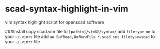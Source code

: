 # scad-syntax-highlight-in-vim
vim syntax highlight script for openscad software

###Install
        copy scad.vim file to `[pathto]/vim82/syntax/`
        add `filetype on` to your `~/.vimrc` file
        add `au BufRead,BufNewFile *.scad set filetype=scad` to your `~/.vimrc` file
    
